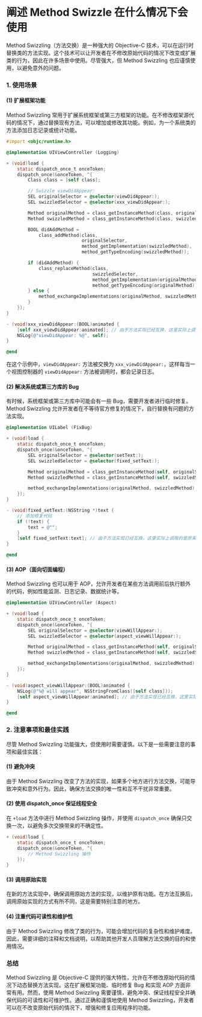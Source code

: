 # 阐述 Method Swizzle 在什么情况下会使用

Method Swizzling（方法交换）是一种强大的 Objective-C 技术，可以在运行时替换类的方法实现。这个技术可以让开发者在不修改原始代码的情况下改变或扩展类的行为，因此在许多场景中使用。尽管强大，但 Method Swizzling 也应谨慎使用，以避免意外的问题。

### 1. **使用场景**

#### (1) 扩展框架功能

Method Swizzling 常用于扩展系统框架或第三方框架的功能。在不修改框架源代码的情况下，通过替换现有方法，可以增加或修改其功能。例如，为一个系统类的方法添加日志记录或统计功能。

```objective-c
#import <objc/runtime.h>

@implementation UIViewController (Logging)

+ (void)load {
    static dispatch_once_t onceToken;
    dispatch_once(&onceToken, ^{
        Class class = [self class];

        // Swizzle viewDidAppear:
        SEL originalSelector = @selector(viewDidAppear:);
        SEL swizzledSelector = @selector(xxx_viewDidAppear:);

        Method originalMethod = class_getInstanceMethod(class, originalSelector);
        Method swizzledMethod = class_getInstanceMethod(class, swizzledSelector);

        BOOL didAddMethod =
            class_addMethod(class,
                            originalSelector,
                            method_getImplementation(swizzledMethod),
                            method_getTypeEncoding(swizzledMethod));

        if (didAddMethod) {
            class_replaceMethod(class,
                                swizzledSelector,
                                method_getImplementation(originalMethod),
                                method_getTypeEncoding(originalMethod));
        } else {
            method_exchangeImplementations(originalMethod, swizzledMethod);
        }
    });
}

- (void)xxx_viewDidAppear:(BOOL)animated {
    [self xxx_viewDidAppear:animated]; // 由于方法实现已经互换，这里实际上调用的是原来的 viewDidAppear:
    NSLog(@"viewDidAppear: %@", self);
}

@end
```

在这个示例中，`viewDidAppear:` 方法被交换为 `xxx_viewDidAppear:`，这样每当一个视图控制器的 `viewDidAppear:` 方法被调用时，都会记录日志。

#### (2) 解决系统或第三方库的 Bug

有时候，系统框架或第三方库中可能会有一些 Bug，需要开发者进行临时修复。Method Swizzling 允许开发者在不等待官方修复的情况下，自行替换有问题的方法实现。

```objective-c
@implementation UILabel (FixBug)

+ (void)load {
    static dispatch_once_t onceToken;
    dispatch_once(&onceToken, ^{
        SEL originalSelector = @selector(setText:);
        SEL swizzledSelector = @selector(fixed_setText:);

        Method originalMethod = class_getInstanceMethod(self, originalSelector);
        Method swizzledMethod = class_getInstanceMethod(self, swizzledSelector);

        method_exchangeImplementations(originalMethod, swizzledMethod);
    });
}

- (void)fixed_setText:(NSString *)text {
    // 添加修复代码
    if (!text) {
        text = @"";
    }
    [self fixed_setText:text]; // 由于方法实现已经互换，这里实际上调用的是原来的 setText:
}

@end
```

#### (3) AOP（面向切面编程）

Method Swizzling 也可以用于 AOP，允许开发者在某些方法调用前后执行额外的代码，例如性能监测、日志记录、数据统计等。

```objective-c
@implementation UIViewController (Aspect)

+ (void)load {
    static dispatch_once_t onceToken;
    dispatch_once(&onceToken, ^{
        SEL originalSelector = @selector(viewWillAppear:);
        SEL swizzledSelector = @selector(aspect_viewWillAppear:);

        Method originalMethod = class_getInstanceMethod(self, originalSelector);
        Method swizzledMethod = class_getInstanceMethod(self, swizzledSelector);

        method_exchangeImplementations(originalMethod, swizzledMethod);
    });
}

- (void)aspect_viewWillAppear:(BOOL)animated {
    NSLog(@"%@ will appear", NSStringFromClass([self class]));
    [self aspect_viewWillAppear:animated]; // 由于方法实现已经互换，这里实际上调用的是原来的 viewWillAppear:
}

@end
```

### 2. **注意事项和最佳实践**

尽管 Method Swizzling 功能强大，但使用时需要谨慎。以下是一些需要注意的事项和最佳实践：

#### (1) 避免冲突

由于 Method Swizzling 改变了方法的实现，如果多个地方进行方法交换，可能导致冲突和意外行为。因此，确保方法交换的唯一性和互不干扰非常重要。

#### (2) 使用 dispatch_once 保证线程安全

在 `+load` 方法中进行 Method Swizzling 操作，并使用 `dispatch_once` 确保只交换一次，以避免多次交换带来的不确定性。

```objective-c
+ (void)load {
    static dispatch_once_t onceToken;
    dispatch_once(&onceToken, ^{
        // Method Swizzling 操作
    });
}
```

#### (3) 调用原始实现

在新的方法实现中，确保调用原始方法的实现，以维护原有功能。在方法互换后，调用原始实现的方式有所不同，这是需要特别注意的地方。

#### (4) 注重代码可读性和维护性

由于 Method Swizzling 修改了类的行为，可能会增加代码的复杂性和维护难度。因此，需要详细的注释和文档说明，以帮助其他开发人员理解方法交换的目的和使用情况。

### 总结

Method Swizzling 是 Objective-C 提供的强大特性，允许在不修改原始代码的情况下动态替换方法实现。这在扩展框架功能、临时修复 Bug 和实现 AOP 方面非常有用。然而，使用 Method Swizzling 需要谨慎，避免冲突、保证线程安全并确保代码的可读性和可维护性。通过正确和谨慎地使用 Method Swizzling，开发者可以在不改变原始代码的情况下，增强和修复应用程序的功能。

